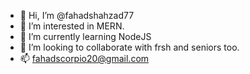 - 👋 Hi, I’m @fahadshahzad77
- 👀 I’m interested in MERN.
- 🌱 I’m currently learning NodeJS
- 💞️ I’m looking to collaborate with frsh and seniors too.
- 📫 fahadscorpio20@gmail.com

<!---
fahadshahzad77/fahadshahzad77 is a ✨ special ✨ repository because its `README.md` (this file) appears on your GitHub profile.
You can click the Preview link to take a look at your changes.
--->
